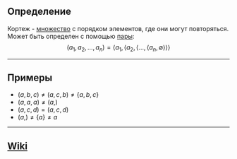 ## Определение
Кортеж - [множество](Множество.md) с порядком элементов, где они могут повторяться. Может быть определен с помощью [пары](Пара.md):
$$
(a_1, a_2, \dots, a_n) = \langle a_1, \langle a_2, \langle \dots, \langle a_n, \emptyset \rangle \rangle \rangle 
$$

---
## Примеры
- $(a, b, c) \neq (a, c, b) \neq \{a, b, c\}$
- $(a, a, a) \neq (a,)$
- $(a, c, d) = (a, c, d)$
- $(a,) \neq \{a\} \neq a$

---
## [Wiki](https://math.fandom.com/ru/wiki/Кортеж)